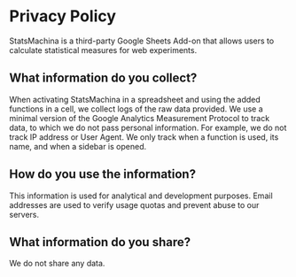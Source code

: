 # Privacy Policy
StatsMachina is a third-party Google Sheets Add-on that allows users to calculate statistical measures for web experiments.

## What information do you collect?
When activating StatsMachina in a spreadsheet and using the added functions in a cell, we collect logs of the raw data provided. We use a minimal version of the Google Analytics Measurement Protocol to track data, to which we do not pass personal information. For example, we do not track IP address or User Agent. We only track when a function is used, its name, and when a sidebar is opened.

## How do you use the information?
This information is used for analytical and development purposes. Email addresses are used to verify usage quotas and prevent abuse to our servers.

## What information do you share?
We do not share any data.